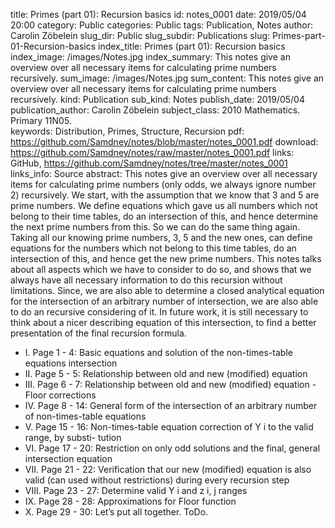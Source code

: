 title:      		Primes (part 01): Recursion basics
id:                 notes_0001
date:       		2019/05/04 20:00
category:		    Public
categories:		    Public
tags:       		Publication, Notes
author:     		Carolin Zöbelein
slug_dir:           Public
slug_subdir:        Publications
slug:       		Primes-part-01-Recursion-basics
index_title:		Primes (part 01): Recursion basics
index_image:        /images/Notes.jpg
index_summary:		This notes give an overview over all necessary items for calculating prime numbers recursively.
sum_image:			/images/Notes.jpg
sum_content:		This notes give an overview over all necessary items for calculating prime numbers recursively.
kind:               Publication
sub_kind:           Notes
publish_date:       2019/05/04
publication_author: Carolin Zöbelein
subject_class:      2010 Mathematics. Primary 11N05.	
keywords:           Distribution, Primes, Structure, Recursion
pdf:                https://github.com/Samdney/notes/blob/master/notes_0001.pdf
download:           https://github.com/Samdney/notes/raw/master/notes_0001.pdf
links:              GitHub, https://github.com/Samdney/notes/tree/master/notes_0001
links_info:         Source
abstract:           This notes give an overview over all necessary items for calculating prime numbers (only odds, we always ignore number 2) recursively. We start, with the assumption that we know that 3 and 5 are prime numbers. We define equations which gave us all numbers which not belong to their time tables, do an intersection of this, and hence determine the next prime numbers from this. So we can do the same thing again. Taking all our knowing prime numbers, 3, 5 and the new ones, can define equations for the numbers which not belong to this time tables, do an intersection of this, and hence get the new prime numbers. This notes talks about all aspects which we have to consider to do so, and shows that we always have all necessary information to do this recursion without limitations. Since, we are also able to determine a closed analytical equation for the intersection of an arbitrary number of intersection, we are also able to do an recursive considering of it. In future work, it is still necessary to think about a nicer describing equation of this intersection, to find a better presentation of the final recursion formula.


* I. Page 1 - 4: Basic equations and solution of the non-times-table equations intersection
* II. Page 5 - 5: Relationship between old and new (modified) equation
* III. Page 6 - 7: Relationship between old and new (modified) equation - Floor corrections
* IV. Page 8 - 14: General form of the intersection of an arbitrary number of non-times-table
equations
* V. Page 15 - 16: Non-times-table equation correction of Y i to the valid range, by substi-
tution
* VI. Page 17 - 20: Restriction on only odd solutions and the final, general intersection
equation
* VII. Page 21 - 22: Verification that our new (modified) equation is also valid (can used
without restrictions) during every recursion step
* VIII. Page 23 - 27: Determine valid Y i and z i, j ranges
* IX. Page 28 - 28: Approximations for Floor function
* X. Page 29 - 30: Let’s put all together. ToDo.
